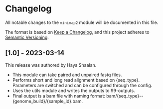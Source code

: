 # Changelog

All notable changes to the `minimap2` module will be documented in this file.

The format is based on [Keep a Changelog](https://keepachangelog.com/en/1.0.0/),
and this project adheres to [Semantic Versioning](https://semver.org/spec/v2.0.0.html).

## [1.0] - 2023-03-14

This release was authored by Haya Shaalan.

<!-- TODO: Explain each important module design decision below. -->

- This module can take paired and unpaired fastq files.
- Performs short and long read alignment based on {seq_type}. Parameters are switched and can be configured through the config.
- Uses the utils module and writes the outputs to 99-outputs.
- Final output is a bam file with naming format: bam/{seq_type}--{genome_build}/{sample_id}.bam.
